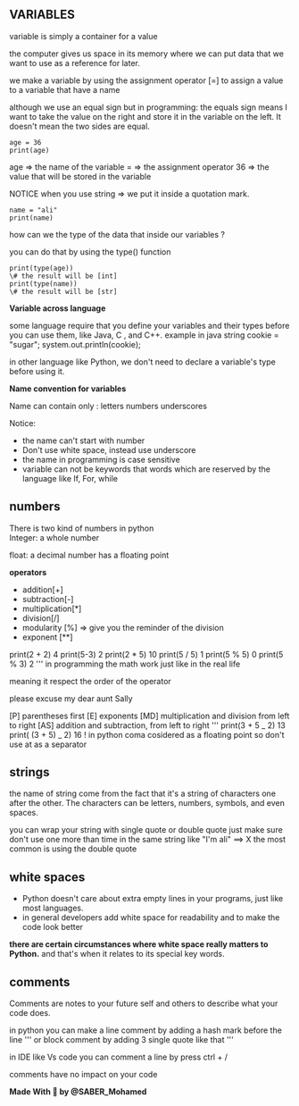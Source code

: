 ## VARIABLES

variable is simply a container for a value

the computer gives us space in its memory where we can put data that we want to use as a reference for later.

we make a variable by using the assignment operator [=] to assign a value to a variable that have a name

although we use an equal sign
but in programming:
the equals sign means I want to take the value on the right and store it in the variable on the left. It doesn't mean the two sides are equal.

```
age = 36
print(age)
```

age => the name of the variable
= => the assignment operator
36 => the value that will be stored in the variable

NOTICE when you use string => we put it inside a quotation mark.

```
name = "ali"
print(name)
```

how can we the type of the data that inside our variables ?

you can do that by using the type() function

```
print(type(age))
\# the result will be [int]
print(type(name))
\# the result will be [str]
```

**Variable across language**

some language require that you define your variables and their types before you can use them, like Java, C , and C++.
example in java
string cookie = "sugar";
system.out.println(cookie);

in other language
like Python, we don't need to declare a variable's type before using it.

**Name convention for variables**

Name can contain only :
letters
numbers
underscores

Notice:

- the name can't start with number
- Don't use white space, instead use underscore
- the name in programming is case sensitive
- variable can not be keywords that words which are reserved by the language like If, For, while

## numbers

There is two kind of numbers in python  
Integer:
a whole number

float:
a decimal number has a floating point

**operators**

- addition[+]
- subtraction[-]
- multiplication[*]
- division[/]
- modularity [%] => give you the reminder of the division
- exponent [**]

print(2 + 2)
4
print(5-3)
2
print(2 \* 5)
10
print(5 / 5)
1
print(5 % 5)
0
print(5 % 3)
2
'''
in programming the math work just like in the real life

meaning it respect the order of the operator

please excuse my dear aunt Sally

[P] parentheses first
[E] exponents
[MD] multiplication and division from left to right
[AS] addition and subtraction, from left to right
'''
print(3 + 5 _ 2)
13
print( (3 + 5) _ 2)
16
! in python coma cosidered as a floating point so don't use at as a separator

## strings

the name of string come from the fact that it's a string of characters one after the other. The characters can be letters, numbers, symbols, and even spaces.

you can wrap your string with single quote or double quote
just make sure don't use one more than time in the same string like "I'm ali" ==> X
the most common is using the double quote

## white spaces

- Python doesn't care about extra empty lines in your programs, just like most languages.
- in general developers add white space for readability and to make the code look better

**there are certain circumstances where white space really matters to Python.**
and that's when it relates to its special key words.

## comments

Comments are notes to your future self and others to describe what your code does.

in python you can make a line comment by adding a hash mark before the line
'''
or block comment by adding 3 single quote
like that
'''

in IDE like Vs code you can comment a line by press ctrl + /

comments have no impact on your code

**Made With 💛 by @SABER_Mohamed**
